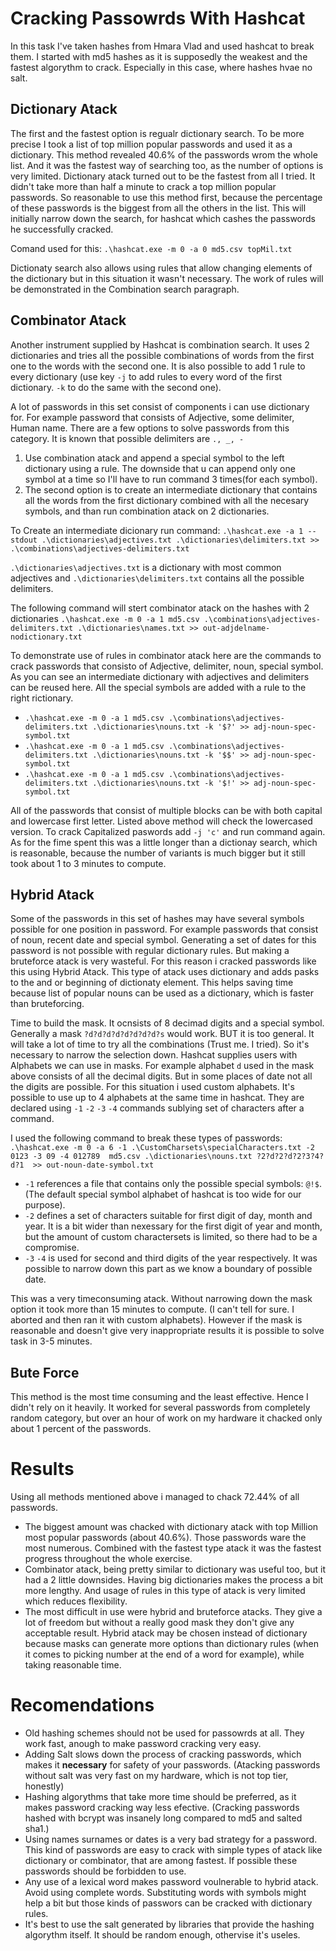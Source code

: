 # Cracking Passowrds With Hashcat
In this task I've taken hashes from Hmara Vlad and used hashcat to break them. 
I started with md5 hashes as it is supposedly the weakest and the fastest algorythm to crack. 
Especially in this case, where hashes hvae no salt.

## Dictionary Atack
The first and the fastest option is regualr dictionary search. To be more precise I took a list of top million popular passwords and used it as a dictionary. 
This method revealed 40.6% of the passwords wrom the whole list. And it was the fastest way of searching too, as the number of options is very limited. 
Dictionary atack turned out to be the fastest from all I tried. It didn't take more than half a minute to crack a top million popular passwords.
So reasonable to use this method first, because the percentage of these passwords is the biggest from all the others in the list. 
This will initially narrow down the search, for hashcat which cashes the passwords he successfully cracked.


Comand used for this:
`.\hashcat.exe -m 0 -a 0 md5.csv topMil.txt`

Dictionaty search also allows using rules that allow changing elements of the dictionary but in this situation it wasn't necessary. The work of rules will be demonstrated in the Combination search paragraph.

## Combinator Atack
Another instrument supplied by Hashcat is combination search. It uses 2 dictionaries and tries all the possible combinations of words from the first one to the words with the second one.
It is also possible to add 1 rule to every dictionary (use key `-j` to add rules to every word of the first dictionary. `-k` to do the same with the second one).

A lot of passwords in this set consist of components i can use dictionary for. For example password that consists of Adjective, some delimiter, Human name. There are a few options to solve passwords from this category. It is known that possible delimiters are `., _, -`
1. Use combination atack and append a special symbol to the left dictionary using a rule. The downside that u can append only one symbol at a time so I'll have to run command 3 times(for each symbol).
2. The second option is to create an intermediate dictionary that contains all the words from the first dictionary combined with all the necesary symbols, and than run combination atack on 2 dictionaries.

To Create an intermediate dicionary run command: `.\hashcat.exe -a 1 --stdout .\dictionaries\adjectives.txt .\dictionaries\delimiters.txt >> .\combinations\adjectives-delimiters.txt`

`.\dictionaries\adjectives.txt` is a dictionary with most common adjectives and `.\dictionaries\delimiters.txt` contains all the possible delimiters.

The following command will stert combinator atack on the hashes with 2 dictionaries `.\hashcat.exe -m 0 -a 1 md5.csv .\combinations\adjectives-delimiters.txt .\dictionaries\names.txt >> out-adjdelname-nodictionary.txt`

To demonstrate use of rules in combinator atack here are the commands to crack passwords that consisto of Adjective, delimiter, noun, special symbol. As you can see an intermediate dictionary with adjectives and delimiters can be reused here. All the special symbols are added with a rule to the right rictionary.
- `.\hashcat.exe -m 0 -a 1 md5.csv .\combinations\adjectives-delimiters.txt .\dictionaries\nouns.txt -k '$?' >> adj-noun-spec-symbol.txt`
- `.\hashcat.exe -m 0 -a 1 md5.csv .\combinations\adjectives-delimiters.txt .\dictionaries\nouns.txt -k '$$' >> adj-noun-spec-symbol.txt`
- `.\hashcat.exe -m 0 -a 1 md5.csv .\combinations\adjectives-delimiters.txt .\dictionaries\nouns.txt -k '$!' >> adj-noun-spec-symbol.txt`

All of the passwords that consist of multiple blocks can be with both capital and lowercase first letter. Listed above method will check the lowercased version. To crack Capitalized paswords add `-j 'c'` and run command again. 
As for the fime spent this was a little longer than a dictionay search, which is reasonable, because the number of variants is much bigger but it still took about 1 to 3 minutes
to compute.

## Hybrid Atack
Some of the passwords in this set of hashes may have several symbols possible for one position in password. For example passwords that consist of noun, recent date and special symbol. Generating a set of dates for this password is not possible with regular dictionary rules. But making a bruteforce atack is very wasteful. For this reason i cracked passwords like this using Hybrid Atack.
This type of atack uses dictionary and adds pasks to the and or beginning of dictionaty element. This helps saving time because list of popular nouns can be used as a dictionary, which is faster than bruteforcing.

Time to build the mask. It ocnsists of 8 decimad digits and a special symbol. Generally a mask `?d?d?d?d?d?d?d?d?s` would work. BUT it is too general. It will take a lot of time to try all the combinations (Trust me. I tried). So it's necessary to narrow the selection down. Hashcat supplies users with Alphabets we can use in masks. For example alphabet `d` used in the mask above consists of all the decimal digits. But in some places of date not all the digits are possible. For this situation i used custom alphabets. It's possible to use up to 4 alphabets at the same time in hashcat. They are declared using `-1` `-2` `-3` `-4` commands sublying set of characters after a command. 

I used the following command to break these types of passwords:
`.\hashcat.exe -m 0 -a 6 -1 .\CustomCharsets\specialCharacters.txt -2 0123 -3 09 -4 012789  md5.csv .\dictionaries\nouns.txt ?2?d?2?d?2?3?4?d?1  >> out-noun-date-symbol.txt`
- `-1` references a file that contains only the possible special symbols: `@!$`. (The default special symbol alphabet of hashcat is too wide for our purpose).
- `-2` defines a set of characters suitable for first digit of day, month and year. It is a bit wider than nexessary for the first digit of year and month,  but the amount of custom charactersets is limited, so there had to be a compromise.
- `-3` `-4` is used for second and third digits of the year respectively. It was possible to narrow down this part as we know a boundary of possible date.

This was a very timeconsuming atack. Without narrowing down the mask option it took more than 15 minutes to compute. (I can't tell for sure. I aborted and then ran it with custom alphabets). However if the mask is reasonable and doesn't give very inappropriate results it is possible to solve task in 3-5 minutes.

## Bute Force
This method is the most time consuming and the least effective. Hence I didn't rely on it heavily. It worked for several passwords from completely random category, but over an hour of work on my hardware it chacked only about 1 percent of the passwords.

# Results
Using all methods mentioned above i managed to chack 72.44% of all passwords. 
- The biggest amount was chacked with dictionary atack with top Million most popular passwords (about 40.6%). Those passwords ware the most numerous. Combined with the fastest type atack it was the fastest progress throughout the whole exercise.
- Combinator atack, being pretty similar to dictionary was useful too, but it had a 2 little downsides. Having big dictionaries makes the process a bit more lengthy. And usage of rules in this type of atack is very limited which reduces flexibility.
- The most difficult in use were hybrid and bruteforce atacks. They give a lot of freedom but without a really good mask they don't give any acceptable result. Hybrid atack may be chosen instead of dictionary because masks can generate more options than dictionary rules (when it comes to picking number at the end of a word for example), while taking reasonable time.

# Recomendations
- Old hashing schemes should not be used for passowrds at all. They work fast, anough to make password cracking very easy.
- Adding Salt slows down the process of cracking passwords, which makes it **necessary** for safety of your passwords. (Atacking passwords without salt was very fast on my hardware, which is not top tier, honestly)
- Hashing algorythms that take more time should be preferred, as it makes password cracking way less efective. (Cracking passwords hashed with bcrypt was insanely long compared to md5 and salted sha1.)
- Using names surnames or dates is a very bad strategy for a password. This kind of passwords are easy to crack with simple types of atack like dictionary or combinator, that are among fastest. If possible these passwords should be forbidden to use.
- Any use of a lexical word makes password voulnerable to hybrid atack. Avoid using complete words. Substituting words with symbols might help a bit but those kinds of passwors can be cracked with dictionary rules.
- It's best to use the salt generated by libraries that provide the hashing algorythm itself. It should be random enough, othervise it's useles.
